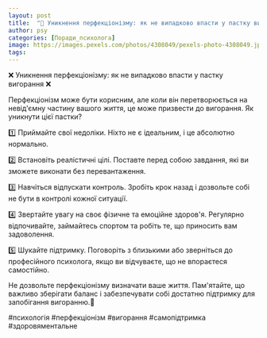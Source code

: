 ```yaml
---
layout: post
title:  "🚫 Уникнення перфекціонізму: як не випадково впасти у пастку вигорання."
author: psy
categories: [Поради_психолога]
image: https://images.pexels.com/photos/4308049/pexels-photo-4308049.jpeg?auto=compress&cs=tinysrgb&fit=crop&h=627&w=1200
tags: 
---
```


❌ Уникнення перфекціонізму: як не випадково впасти у пастку вигорання ❌

Перфекціонізм може бути корисним, але коли він перетворюється на невід'ємну частину вашого життя, це може призвести до вигорання. Як уникнути цієї пастки?

1️⃣ Приймайте свої недоліки. Ніхто не є ідеальним, і це абсолютно нормально.

2️⃣ Встановіть реалістичні цілі. Поставте перед собою завдання, які ви зможете виконати без перевантаження.

3️⃣ Навчіться відпускати контроль. Зробіть крок назад і дозвольте собі не бути в контролі кожної ситуації.

4️⃣ Звертайте увагу на своє фізичне та емоційне здоров'я. Регулярно відпочивайте, займайтесь спортом та робіть те, що приносить вам задоволення.

5️⃣ Шукайте підтримку. Поговоріть з близькими або зверніться до професійного психолога, якщо ви відчуваєте, що не впораєтеся самостійно.

Не дозвольте перфекціонізму визначати ваше життя. Пам'ятайте, що важливо зберігати баланс і забезпечувати собі достатню підтримку для запобігання вигоранню.🌟

#психологія #перфекціонізм #вигорання #самопідтримка #здоровяментальне


